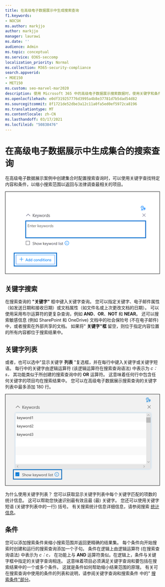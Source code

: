 ```yaml
---
title: 在高级电子数据展示中生成搜索查询
f1.keywords:
- NOCSH
ms.author: markjjo
author: markjjo
manager: laurawi
ms.date: ''
audience: Admin
ms.topic: conceptual
ms.service: O365-seccomp
localization_priority: Normal
ms.collection: M365-security-compliance
search.appverid:
- MOE150
- MET150
ms.custom: seo-marvel-mar2020
description: 使用 Microsoft 365 中的高级电子数据展示搜索数据时，使用关键字和条件缩小搜索范围。
ms.openlocfilehash: e0df319257776d3995a4b8e37781d7b5dad54d82
ms.sourcegitcommit: 8f1721de52dbe3a12c11a0fa5ed0ef5972ca8196
ms.translationtype: MT
ms.contentlocale: zh-CN
ms.lasthandoff: 03/17/2021
ms.locfileid: "50838476"
---
```

# <a name="build-search-queries-for-collections-in-advanced-ediscovery"></a>在高级电子数据展示中生成集合的搜索查询

在高级电子数据展示案例中创建集合时[](collections-overview.md)配置搜索查询时，可以使用关键字查找特定内容和条件，以缩小搜索范围以返回与法律调查最相关的项目。

![使用关键字和条件缩小搜索结果范围](../media/SearchQueryBox.png)

## <a name="keyword-searches"></a>关键字搜索

在搜索查询的 **"关键字"** 框中键入关键字查询。 您可以指定关键字、电子邮件属性（如发送日期和接收日期）或文档属性（如文件名或上次更改文档的日期）。 可以使用采用布尔运算符的更复杂查询，例如 **AND**、**OR**、**NOT** 和 **NEAR**。 还可以搜索敏感信息 (例如 SharePoint 和 OneDrive) 文档中的社会保险号 (不在电子邮件) 中，或者搜索在外部共享的文档。 如果将" **关键字"框** 留空，则位于指定内容位置的所有内容都位于搜索结果中。

## <a name="keyword-list"></a>关键字列表

或者，也可以选中"显示关键字 **列表** "复选框，并在每行中键入关键字或关键字短语。 每行中的关键字由逻辑运算符 (该逻辑运算符在搜索查询语法) 中表示为 *c：s，* 其功能类似于所创建的搜索查询中的 **OR** 运算符。 这意味着任何行中包含任何关键字的项目均在搜索结果中。 您可以在高级电子数据展示搜索查询的关键字列表中最多添加 180 行。

![使用关键字列表获取查询中每个关键字的统计信息](../media/KeywordListSearch.png)

为什么使用关键字列表？ 您可以获取显示关键字列表中每个关键字匹配的项数的统计信息。 这可以帮助您快速识别最有效且最 (最) 关键字。 您还可以使用关键字短语 (关键字列表中的一行) 括号。 有关搜索统计信息详细信息，请参阅搜索 [统计信息](search-statistics-in-advanced-ediscovery.md)。

## <a name="conditions"></a>条件

您可以添加搜索条件来缩小搜索范围并返回更精确的结果集。 每个条件向开始搜索时创建和运行的搜索查询添加一个子句。 条件在逻辑上由逻辑运算符 (在搜索查询语法) 中表示为 *c：c，* 在功能上与 **AND** 运算符类似。在逻辑上，条件与关键字框中指定的关键字查询相连。 这意味着项目必须满足关键字查询和要包括在搜索结果中的一个或多个条件。 这就是条件如何帮助缩小结果范围的原理。 有关可在搜索查询中使用的条件的列表和说明，请参阅关键字查询和搜索条件 中的" [搜索条件"部分](keyword-queries-and-search-conditions.md#search-conditions)。
